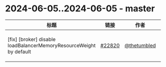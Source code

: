 # 2024-06-05..2024-06-05 - master
| 标题 | 链接 | 作者 | 标签 |
| - | :--: | :--: | - |
| [fix] [broker] disable loadBalancerMemoryResourceWeight by default | [#22820](https://github.com/apache/pulsar/pull/22820) | [@thetumbled](https://github.com/thetumbled) | `doc-not-needed` `ready-to-test`  | 
